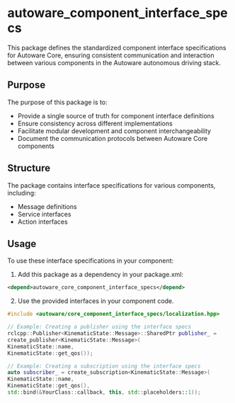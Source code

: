 # autoware_component_interface_specs

This package defines the standardized component interface specifications for Autoware Core, ensuring consistent communication and interaction between various components in the Autoware autonomous driving stack.

## Purpose

The purpose of this package is to:

- Provide a single source of truth for component interface definitions
- Ensure consistency across different implementations
- Facilitate modular development and component interchangeability
- Document the communication protocols between Autoware Core components

## Structure

The package contains interface specifications for various components, including:

- Message definitions
- Service interfaces
- Action interfaces

## Usage

To use these interface specifications in your component:

1. Add this package as a dependency in your package.xml:

```xml
<depend>autoware_core_component_interface_specs</depend>
```

2. Use the provided interfaces in your component code.

```cpp
#include <autoware/core_component_interface_specs/localization.hpp>

// Example: Creating a publisher using the interface specs
rclcpp::Publisher<KinematicState::Message>::SharedPtr publisher_ =
create_publisher<KinematicState::Message>(
KinematicState::name,
KinematicState::get_qos());

// Example: Creating a subscription using the interface specs
auto subscriber_ = create_subscription<KinematicState::Message>(
KinematicState::name,
KinematicState::get_qos(),
std::bind(&YourClass::callback, this, std::placeholders::1));
```
